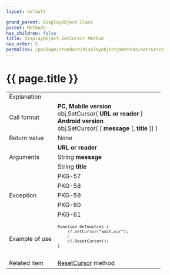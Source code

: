 ```yaml
---
layout: default

grand_parent: DisplayObject Class
parent: Methods
has_children: false
title: DisplayObject.SetCursor Method
nav_order: 5
permalink: /package/standard/displayobject/methods/setcursor
---
```

# {{ page.title }}

<table>
  <tr>
    <td>Explanation</td>
    <td colspan="2"></td>
  </tr>
  <tr>
    <td>Call format</td>
    <td colspan="2"><b>PC, Mobile version</b><br>
obj.SetCursor( <b>URL or reader</b> )<br>
<b>Android version</b><br>obj.SetCursor( [ <b>message</b> [, <b>title</b> ]] )</td>
  </tr>
  <tr>
    <td>Return value</td>
    <td colspan="2">None</td>
  </tr>  
  <tr>
    <td rowspan="3">Arguments</td>
    <td><b>URL or reader</b></td>
    <td></td>
  </tr>
  <tr>
    <td>String <b>message</b></td>
    <td></td>
  </tr>
  <tr>
    <td>String <b>title</b></td>
    <td></td>
  </tr>
  <tr>
    <td rowspan="5">Exception</td>
    <td>PKG-57</td>
    <td></td>
  </tr>
  <tr>
    <td>PKG-58</td>
    <td></td>
  </tr>
  <tr>
    <td>PKG-59</td>
    <td></td>
  </tr>
  <tr>
    <td>PKG-60</td>
    <td></td>
  </tr>
  <tr>
    <td>PKG-61</td>
    <td></td>
  </tr>
  <tr>
    <td>Example of use</td>
    <td colspan="2">
    <code><pre>
Function OnTouch(e) {
    //.SetCursor("wait.cur");
    :
    //.ResetCursor();
}
    </pre></code></td>
  </tr>
  <tr>
    <td>Related item</td>
    <td colspan="2"><a href="/package/standard/displayobject/methods/resetcursor">ResetCursor</a> method</td>
  </tr>
</table>

